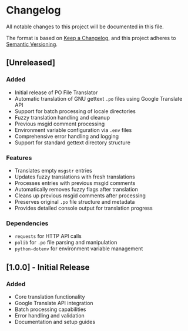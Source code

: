 # Changelog

All notable changes to this project will be documented in this file.

The format is based on [Keep a Changelog](https://keepachangelog.com/en/1.0.0/),
and this project adheres to [Semantic Versioning](https://semver.org/spec/v2.0.0.html).

## [Unreleased]

### Added
- Initial release of PO File Translator
- Automatic translation of GNU gettext `.po` files using Google Translate API
- Support for batch processing of locale directories
- Fuzzy translation handling and cleanup
- Previous msgid comment processing
- Environment variable configuration via `.env` files
- Comprehensive error handling and logging
- Support for standard gettext directory structure

### Features
- Translates empty `msgstr` entries
- Updates fuzzy translations with fresh translations
- Processes entries with previous msgid comments
- Automatically removes fuzzy flags after translation
- Cleans up previous msgid comments after processing
- Preserves original `.po` file structure and metadata
- Provides detailed console output for translation progress

### Dependencies
- `requests` for HTTP API calls
- `polib` for `.po` file parsing and manipulation
- `python-dotenv` for environment variable management

## [1.0.0] - Initial Release

### Added
- Core translation functionality
- Google Translate API integration
- Batch processing capabilities
- Error handling and validation
- Documentation and setup guides 